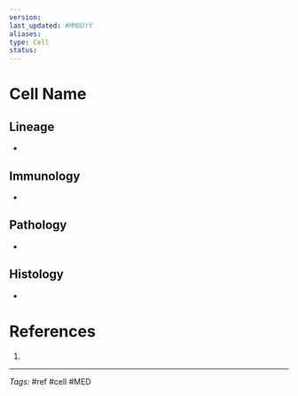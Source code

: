 ```yaml
---
version: 
last_updated: #MMDDYY
aliases: 
type: Cell
status: 
---
```


# Cell Name

## Lineage
- 
## Immunology
- 
## Pathology
- 
## Histology
- 

# References
1. 

---
_Tags:_ #ref #cell #MED
